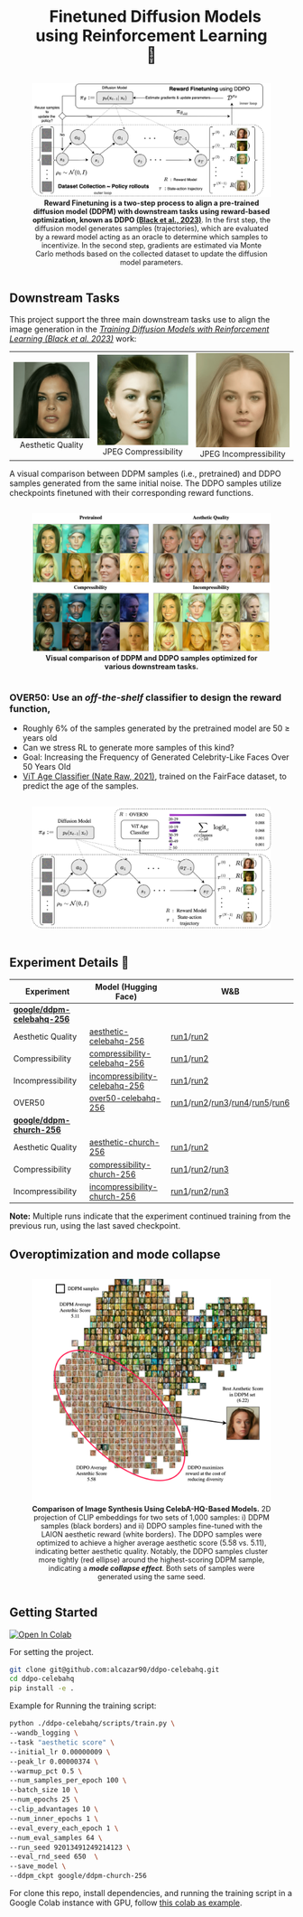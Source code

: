 <h1 align="center">
  &nbsp; Finetuned Diffusion Models <br>using Reinforcement Learning<br>
  👾<br>
</h1>


<div style="display: flex; justify-content: center; align-items: center;">
  <figure style="text-align: center;">
    <img src="./assets/reward-finetuning-diagram-with-ddpo.png" alt="Reward finetuning diagram" style="max-width: 100%; height: auto;">
    <figcaption style="font-size: 0.9em;"><b>Reward Finetuning is a two-step process to align a pre-trained diffusion  model (DDPM) with downstream tasks using reward-based optimization, known as DDPO <a href src="https://arxiv.org/abs/2305.13301" target="_blank">(Black et al., 2023)</a></b>. In the first step, the diffusion model generates samples (trajectories), which are evaluated by a reward model acting as an oracle to determine which samples to incentivize. In the second step, gradients are estimated via Monte Carlo methods based on the collected dataset to update the diffusion model parameters.</figcaption>
  </figure>
</div>


## Downstream Tasks

This project support the three main downstream tasks use to align the image generation in the <a href="https://arxiv.org/abs/2305.13301" target="_blank"><i>Training Diffusion Models with Reinforcement Learning (Black et al. 2023)</i></a> work:


<table style="width: 100%; text-align: center;">
    <tr>
        <td style="text-align: center;">
            <img src="./assets/aesthetic-from-ddpm-to-ddpo-sample-60.gif" alt="Aesthetic Quality Transition" style="max-width: 100%; height: auto;">
            <br>
            <span style="display: block; text-align: center;">Aesthetic Quality</span>
        </td>
        <td style="text-align: center;">
            <img src="./assets/compressibility-from-ddpm-to-ddpo-sample-6.gif" alt="Compressibiliity Transition" style="max-width: 100%; height: auto;">
            <br>
            <span style="display: block; text-align: center;">JPEG Compressibility</span>
        </td>
        <td style="text-align: center;">
            <img src="./assets/incompressibility-from-ddpm-to-ddpo-sample-8.gif" alt="Incompressibility Transition" style="max-width: 100%; height: auto;">
            <br>
            <span style="display: block; text-align: center;">JPEG Incompressibility</span>
        </td>
    </tr>
</table>

A visual comparison between DDPM samples (i.e., pretrained) and DDPO samples generated from the same initial noise. The DDPO samples utilize checkpoints finetuned with their corresponding reward functions.

<div style="display: flex; justify-content: space-around; center;">
  <figure style="text-align: center;">
    <img src="./assets/visual-comparison-results-200dpi.png" alt="Visual Comparison between DDPM and DDPO on different downstream tasks" style="max-width: 100%; height: auto;">
    <figcaption style="font-size: 0.9em;"><b>Visual comparison of DDPM and DDPO samples optimized for various downstream tasks.</b></figcaption>
  </figure>
</div>

### OVER50: Use an <i>off-the-shelf</i> classifier to design the reward function, 

- Roughly 6% of the samples generated by the pretrained model are 50 ≥ years old
- Can we stress RL to generate more samples of this kind?
- Goal: Increasing the Frequency of Generated Celebrity-Like Faces Over 50 Years Old
- <a href="https://huggingface.co/nateraw/vit-age-classifier" target="_blank">ViT Age Classifier (Nate Raw, 2021)</a>, trained on the FairFace dataset, to predict the age of the samples.

<div style="display: flex; justify-content: center; align-items: center;">
  <figure style="text-align: center;">
    <img src="./assets/over50-reward-design.png" alt="Reward finetuning diagram" style="max-width: 100%; height: auto;">
  </figure>
</div>



## Experiment Details 🧪

| Experiment         | Model (Hugging Face)                                                                                                                                  | W\&B                                                                                                                                                                                                                                                                                 |
|--------------------|-------------------------------------------------------------------------------------------------------------------------------------------------------|---------------------------------------------------------------------------------------------------------------------------------------------------------------------------------------------------------------------------------------------------------------------------------------|
| [**google/ddpm-celebahq-256**](https://huggingface.co/google/ddpm-celebahq-256) |                                                                                                                                               |                                                                                                                                                                                                                                                                                       |
| Aesthetic Quality   | [aesthetic-celebahq-256](https://huggingface.co/alkzar90/ddpo-aesthetic-celebahq-256)                                                                 | [run1](https://wandb.ai/alcazar90/ddpo-aesthetic-ddpm-celebahq256/runs/d5jb3r8a)/[run2](https://wandb.ai/alcazar90/ddpo-aesthetic-ddpm-celebahq256/runs/cfltp5ln)                                                                                                                      |
| Compressibility     | [compressibility-celebahq-256](https://huggingface.co/alkzar90/ddpo-compressibility-celebahq-256)                                                     | [run1](https://wandb.ai/alcazar90/ddpo-compressibility-ddpm-celebahq256/runs/eu71d08t)/[run2](https://wandb.ai/alcazar90/ddpo-compressibility-ddpm-celebahq256/runs/r2mxiasx)                                                                                                           |
| Incompressibility   | [incompressibility-celebahq-256](https://huggingface.co/alkzar90/ddpo-incompressibility-celebahq-256)                                                 | [run1](https://wandb.ai/alcazar90/ddpo-incompressibility-ddpm-celebahq256/runs/3gz13ov7)/[run2](https://wandb.ai/alcazar90/ddpo-incompressibility-ddpm-celebahq256/runs/b1srfre3)                                                                                                       |
| OVER50              | [over50-celebahq-256](https://huggingface.co/alkzar90/ddpo-over50-celebahq-256)                                                                       | [run1](https://wandb.ai/alcazar90/ddpo-over50-ddpm-celebahq256/runs/3x6sr17l)/[run2](https://wandb.ai/alcazar90/ddpo-over50-ddpm-celebahq256/runs/xfwb9vok)/[run3](https://wandb.ai/alcazar90/ddpo-over50-ddpm-celebahq256/runs/4422n639)/[run4](https://wandb.ai/alcazar90/ddpo-over50-ddpm-celebahq256/runs/dbmjb1s6)/[run5](https://wandb.ai/alcazar90/ddpo-over50-ddpm-celebahq256/runs/qfjzj6rd)/[run6](https://wandb.ai/alcazar90/ddpo-over50-ddpm-celebahq256/runs/b7wu16pl) |
| [**google/ddpm-church-256**](https://huggingface.co/google/ddpm-church-256) |                                                                                                                                               |                                                                                                                                                                                                                                                                                       |
| Aesthetic Quality   | [aesthetic-church-256](https://huggingface.co/alkzar90/ddpo-aesthetic-church-256)                                                                     | [run1](https://wandb.ai/alcazar90/ddpo-aesthetic-ddpm-church256/runs/5f69185v)/[run2](https://wandb.ai/alcazar90/ddpo-aesthetic-ddpm-church256/runs/4uqt5dwa)                                                                                                                           |
| Compressibility     | [compressibility-church-256](https://huggingface.co/alkzar90/ddpo-compressibility-church-256)                                                         | [run1](https://wandb.ai/alcazar90/ddpo-compressibility-ddpm-church256/runs/urd2hwd9)/[run2](https://wandb.ai/alcazar90/ddpo-compressibility-ddpm-church256/runs/7205y5cb)/[run3](https://wandb.ai/alcazar90/ddpo-compressibility-ddpm-church256/runs/82snqejo)                           |
| Incompressibility   | [incompressibility-church-256](https://huggingface.co/alkzar90/ddpo-incompressibility-church-256)                                                     | [run1](https://wandb.ai/alcazar90/ddpo-incompressibility-ddpm-church256/runs/jmbu5cgn)/[run2](https://wandb.ai/alcazar90/ddpo-incompressibility-ddpm-church256/runs/320xik9f)/[run3](https://wandb.ai/alcazar90/ddpo-incompressibility-ddpm-church256/runs/l0zqgs80)                       |

**Note:** Multiple runs indicate that the experiment continued training from the previous run, using the last saved checkpoint.

## Overoptimization and mode collapse


<div style="display: flex; justify-content: center; align-items: center;">
  <figure style="text-align: center;">
    <img src="./assets/emb-space-ddpo-vs-ddpm2.png" alt="Reward finetuning diagram" style="max-width: 100%; height: auto;">
    <figcaption style="font-size: 0.9em;"><b>Comparison of Image Synthesis Using CelebA-HQ-Based Models.</b> 2D projection of CLIP embeddings for two sets of 1,000 samples: i) DDPM samples (black borders) and ii) DDPO samples fine-tuned with the LAION aesthetic reward (white borders). The DDPO samples were optimized to achieve a higher average aesthetic score (5.58 vs. 5.11), indicating better aesthetic quality. Notably, the DDPO samples cluster more tightly (red ellipse) around the highest-scoring DDPM sample, indicating a <i><b>mode collapse effect</b></i>. Both sets of samples were generated using the same seed.</figcaption>
  </figure>
</div>



## Getting Started

<p>
<a href="https://colab.research.google.com/drive/1zSaDb8tTG4jgMlWP2-V5ctX9qwzHzP9j?usp=sharing">
  <img src="https://colab.research.google.com/assets/colab-badge.svg" alt="Open In Colab"/>
</a>
</p>

For setting the project.

```bash
git clone git@github.com:alcazar90/ddpo-celebahq.git
cd ddpo-celebahq
pip install -e .
```

Example for Running the training script:

```bash
python ./ddpo-celebahq/scripts/train.py \
--wandb_logging \
--task "aesthetic score" \
--initial_lr 0.00000009 \
--peak_lr 0.00000374 \
--warmup_pct 0.5 \
--num_samples_per_epoch 100 \
--batch_size 10 \
--num_epochs 25 \
--clip_advantages 10 \
--num_inner_epochs 1 \
--eval_every_each_epoch 1 \
--num_eval_samples 64 \
--run_seed 92013491249214123 \
--eval_rnd_seed 650  \
--save_model \
--ddpm_ckpt google/ddpm-church-256
```

For clone this repo, install dependencies, and running the training script in a Google Colab instance with GPU, follow [this colab as example](https://colab.research.google.com/drive/1b5L-6KoKVxrEmCX9K2wX_ETesCJdzpTm?usp=sharing).

